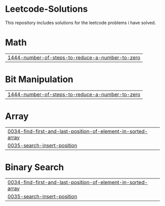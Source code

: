 # Leetcode-Solutions
This repository includes solutions for the leetcode problems i have solved.


# Math
|  |
| ------- |
| [1444-number-of-steps-to-reduce-a-number-to-zero](https://github.com/Pala-LakshmanSai/Leetcode-Solutions/tree/master/1444-number-of-steps-to-reduce-a-number-to-zero) |
# Bit Manipulation
|  |
| ------- |
| [1444-number-of-steps-to-reduce-a-number-to-zero](https://github.com/Pala-LakshmanSai/Leetcode-Solutions/tree/master/1444-number-of-steps-to-reduce-a-number-to-zero) |
# Array
|  |
| ------- |
| [0034-find-first-and-last-position-of-element-in-sorted-array](https://github.com/Pala-LakshmanSai/Leetcode-Solutions/tree/master/0034-find-first-and-last-position-of-element-in-sorted-array) |
| [0035-search-insert-position](https://github.com/Pala-LakshmanSai/Leetcode-Solutions/tree/master/0035-search-insert-position) |
# Binary Search
|  |
| ------- |
| [0034-find-first-and-last-position-of-element-in-sorted-array](https://github.com/Pala-LakshmanSai/Leetcode-Solutions/tree/master/0034-find-first-and-last-position-of-element-in-sorted-array) |
| [0035-search-insert-position](https://github.com/Pala-LakshmanSai/Leetcode-Solutions/tree/master/0035-search-insert-position) |